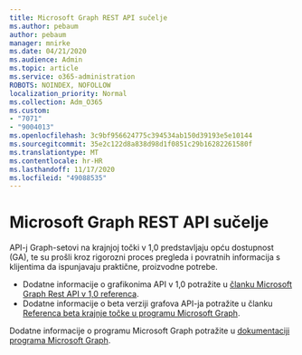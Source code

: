 ```yaml
---
title: Microsoft Graph REST API sučelje
ms.author: pebaum
author: pebaum
manager: mnirke
ms.date: 04/21/2020
ms.audience: Admin
ms.topic: article
ms.service: o365-administration
ROBOTS: NOINDEX, NOFOLLOW
localization_priority: Normal
ms.collection: Adm_O365
ms.custom:
- "7071"
- "9004013"
ms.openlocfilehash: 3c9bf956624775c394534ab150d39193e5e10144
ms.sourcegitcommit: 35e2c122d8a838d98d1f0851c29b16282261580f
ms.translationtype: MT
ms.contentlocale: hr-HR
ms.lasthandoff: 11/17/2020
ms.locfileid: "49088535"
---
```

# <a name="microsoft-graph-rest-api-interface"></a>Microsoft Graph REST API sučelje

API-j Graph-setovi na krajnjoj točki v 1,0 predstavljaju opću dostupnost (GA), te su prošli kroz rigorozni proces pregleda i povratnih informacija s klijentima da ispunjavaju praktične, proizvodne potrebe.

- Dodatne informacije o grafikonima API v 1,0 potražite u [članku Microsoft Graph Rest API v 1,0 referenca](https://docs.microsoft.com/graph/api/overview?toc=.%2Fref%2Ftoc.json&view=graph-rest-1.0). 
- Dodatne informacije o beta verziji grafova API-ja potražite u članku [Referenca beta krajnje točke u programu Microsoft Graph](https://docs.microsoft.com/graph/api/overview?toc=.%2Fref%2Ftoc.json&view=graph-rest-beta).

Dodatne informacije o programu Microsoft Graph potražite u [dokumentaciji programa Microsoft Graph](https://docs.microsoft.com/graph/).


